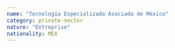 ```yaml
---
name: "Tecnología Especializada Asociada de México"
category: private-sector
nature: "Entreprise"
nationality: MEX
---
```

    